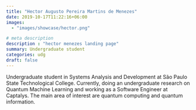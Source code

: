 ```yaml
---
title: "Hector Augusto Pereira Martins de Menezes"
date: 2019-10-17T11:22:16+06:00
images: 
  - "images/showcase/hector.png"

# meta description
description : "hector menezes landing page"
summary: Undergraduate student
categories: udg
draft: false
---
```


Undergraduate student in Systems Analysis and Development at São Paulo State Technological College. Currently, doing an undergraduate research on Quantum Machine Learning and working as a Software Engineer at Captalys. The main area of interest are quantum computing and quantum information.
